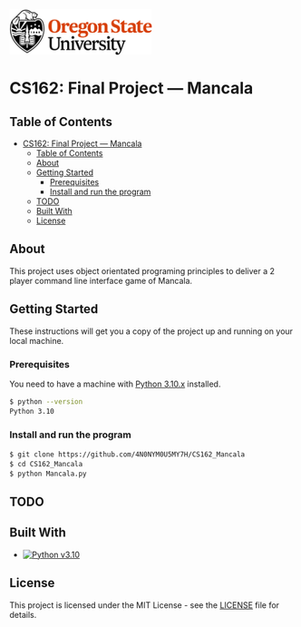 <picture>
  <source
    srcset=".github/osu_horizontal_white.png"
    media="(prefers-color-scheme: dark)"
  />
  <source
    srcset=".github/osu_horizontal_black.png"
    media="(prefers-color-scheme: light), (prefers-color-scheme: no-preference)"
  />
  <img src=".github/osu_horizontal_black.png" alt="Oregon State University Logo." height="80px" />
</picture>

# CS162: Final Project — Mancala
## Table of Contents
- [CS162: Final Project — Mancala](#cs162-final-project--mancala)
  - [Table of Contents](#table-of-contents)
  - [About](#about)
  - [Getting Started](#getting-started)
    - [Prerequisites](#prerequisites)
    - [Install and run the program](#install-and-run-the-program)
  - [TODO](#todo)
  - [Built With](#built-with)
  - [License](#license)


## About
This project uses object orientated programing principles to deliver a 2 player command line interface game of Mancala.

## Getting Started
These instructions will get you a copy of the project up and running on your local machine.

### Prerequisites
You need to have a machine with [Python 3.10.x](https://www.python.org/downloads/release/python-3100/) installed.
```sh
$ python --version
Python 3.10
```

### Install and run the program
```sh
$ git clone https://github.com/4N0NYM0U5MY7H/CS162_Mancala
$ cd CS162_Mancala
$ python Mancala.py
```

## TODO

## Built With
* [![Python v3.10](https://img.shields.io/badge/v3.10-3776AB?label=Python&labelColor=141414&logo=python&style=flat-square)](https://www.python.org/)

## License
This project is licensed under the MIT License - see the [LICENSE](license) file for details.
